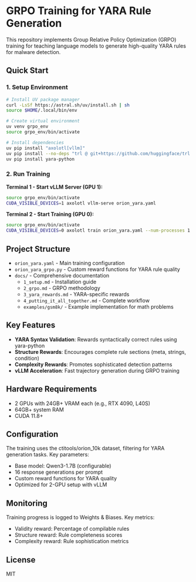 # GRPO Training for YARA Rule Generation

This repository implements Group Relative Policy Optimization (GRPO) training for teaching language models to generate high-quality YARA rules for malware detection.

## Quick Start

### 1. Setup Environment

```bash
# Install UV package manager
curl -LsSf https://astral.sh/uv/install.sh | sh
source $HOME/.local/bin/env

# Create virtual environment
uv venv grpo_env
source grpo_env/bin/activate

# Install dependencies
uv pip install "axolotl[vllm]"
uv pip install --no-deps "trl @ git+https://github.com/huggingface/trl.git@main"
uv pip install yara-python
```

### 2. Run Training

**Terminal 1 - Start vLLM Server (GPU 1):**
```bash
source grpo_env/bin/activate
CUDA_VISIBLE_DEVICES=1 axolotl vllm-serve orion_yara.yaml
```

**Terminal 2 - Start Training (GPU 0):**
```bash
source grpo_env/bin/activate
CUDA_VISIBLE_DEVICES=0 axolotl train orion_yara.yaml --num-processes 1
```

## Project Structure

- `orion_yara.yaml` - Main training configuration
- `orion_yara_grpo.py` - Custom reward functions for YARA rule quality
- `docs/` - Comprehensive documentation
  - `1_setup.md` - Installation guide
  - `2_grpo.md` - GRPO methodology
  - `3_yara_rewards.md` - YARA-specific rewards
  - `4_putting_it_all_together.md` - Complete workflow
  - `examples/gsm8k/` - Example implementation for math problems

## Key Features

- **YARA Syntax Validation**: Rewards syntactically correct rules using yara-python
- **Structure Rewards**: Encourages complete rule sections (meta, strings, condition)
- **Complexity Rewards**: Promotes sophisticated detection patterns
- **vLLM Acceleration**: Fast trajectory generation during GRPO training

## Hardware Requirements

- 2 GPUs with 24GB+ VRAM each (e.g., RTX 4090, L40S)
- 64GB+ system RAM
- CUDA 11.8+

## Configuration

The training uses the ctitools/orion_10k dataset, filtering for YARA generation tasks. Key parameters:

- Base model: Qwen3-1.7B (configurable)
- 16 response generations per prompt
- Custom reward functions for YARA quality
- Optimized for 2-GPU setup with vLLM

## Monitoring

Training progress is logged to Weights & Biases. Key metrics:
- Validity reward: Percentage of compilable rules
- Structure reward: Rule completeness scores
- Complexity reward: Rule sophistication metrics

## License

MIT